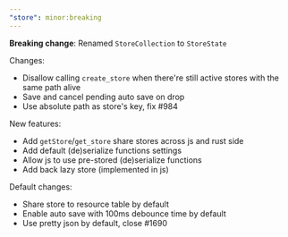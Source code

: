 ```yaml
---
"store": minor:breaking
---
```


**Breaking change**: Renamed `StoreCollection` to `StoreState`

Changes:

- Disallow calling `create_store` when there're still active stores with the same path alive
- Save and cancel pending auto save on drop
- Use absolute path as store's key, fix #984

New features:

- Add `getStore`/`get_store` share stores across js and rust side
- Add default (de)serialize functions settings
- Allow js to use pre-stored (de)serialize functions
- Add back lazy store (implemented in js)

Default changes:

- Share store to resource table by default
- Enable auto save with 100ms debounce time by default
- Use pretty json by default, close #1690